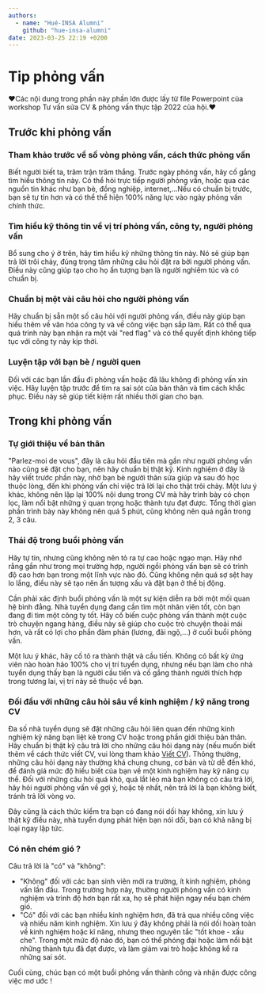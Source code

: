 ```yaml
---
authors:
  - name: "Hué-INSA Alumni"
    github: "hue-insa-alumni"
date: 2023-03-25 22:19 +0200
---
```


# Tip phỏng vấn

❤️Các nội dung trong phần này phần lớn được lấy từ file Powerpoint của workshop Tư vấn sửa CV & phỏng vấn thực tập 2022 của hội.❤️

## Trước khi phỏng vấn

### Tham khảo trước về số vòng phỏng vấn, cách thức phỏng vấn

Biết người biết ta, trăm trận trăm thắng. Trước ngày phỏng vấn, hãy cố gắng tìm hiểu thông tin này. Có thể hỏi trực tiếp người phỏng vấn, hoặc qua các nguồn tin khác như bạn bè, đồng nghiệp, internet,...Nếu có chuẩn bị trước, bạn sẽ tự tin hơn và có thể thể hiện 100% năng lực vào ngày phỏng vấn chính thức.

### Tìm hiểu kỹ thông tin về vị trí phỏng vấn, công ty, người phỏng vấn

Bổ sung cho ý ở trên, hãy tìm hiểu kỹ những thông tin này. Nó sẽ giúp bạn trả lời trôi chảy, đúng trọng tâm những câu hỏi đặt ra bởi người phỏng vấn. Điều này cũng giúp tạo cho họ ấn tượng bạn là người nghiêm túc và có chuẩn bị.

### Chuẩn bị một vài câu hỏi cho người phỏng vấn

Hãy chuẩn bị sẵn một số câu hỏi với người phỏng vấn, điều này giúp bạn hiểu thêm về văn hóa công ty và về công việc bạn sắp làm. Rất có thể qua quá trình này bạn nhận ra một vài "red flag" và có thể quyết định không tiếp tục với công ty này kịp thời.

### Luyện tập với bạn bè / người quen

Đối với các bạn lần đầu đi phỏng vấn hoặc đã lâu không đi phỏng vấn xin việc. Hãy luyện tập trước để tìm ra sai sót của bản thân và tìm cách khắc phục. Điều này sẽ giúp tiết kiệm rất nhiều thời gian cho bạn.

## Trong khi phỏng vấn

### Tự giới thiệu về bản thân

"Parlez-moi de vous", đây là câu hỏi đầu tiên mà gần như người phỏng vấn nào cũng sẽ đặt cho bạn, nên hãy chuẩn bị thật kỹ. Kinh nghiệm ở đây là hãy viết trước phần này, nhờ bạn bè người thân sửa giúp và sau đó học thuộc lòng, đến khi phỏng vấn chỉ việc trả lời lại cho thật trôi chảy. Một lưu ý khác, không nên lặp lại 100% nội dung trong CV mà hãy trình bày có chọn lọc, làm nổi bật những ý quan trọng hoặc thành tựu đạt được. Tổng thời gian phần trình bày này không nên quá 5 phút, cũng không nên quá ngắn trong 2, 3 câu.

### Thái độ trong buổi phỏng vấn

Hãy tự tin, nhưng cũng không nên tỏ ra tự cao hoặc ngạo mạn. Hãy nhớ rằng gần như trong mọi trường hợp, người ngồi phỏng vấn bạn sẽ có trình độ cao hơn bạn trong một lĩnh vực nào đó. Cũng không nên quá sợ sệt hay lo lắng, điều này sẽ tạo nên ấn tượng xấu và đặt bạn ở thế bị động.

Cần phải xác định buổi phỏng vấn là một sự kiện diễn ra bởi một mối quan hệ bình đẳng. Nhà tuyển dụng đang cần tìm một nhân viên tốt, còn bạn đang đi tìm một công ty tốt. Hãy cố biến cuộc phỏng vấn thành một cuộc trò chuyện ngang hàng, điều này sẽ giúp cho cuộc trò chuyện thoải mái hơn, và rất có lợi cho phần đàm phán (lương, đãi ngộ,...) ở cuối buổi phỏng vấn.

Một lưu ý khác, hãy cố tỏ ra thành thật và cầu tiến. Không có bất kỳ ứng viên nào hoàn hảo 100% cho vị trí tuyển dụng, nhưng nếu bạn làm cho nhà tuyển dụng thấy bạn là người cầu tiến và cố gắng thành người thích hợp trong tương lai, vị trí này sẽ thuộc về bạn.

### Đối đầu với những câu hỏi sâu về kinh nghiệm / kỹ năng trong CV

Đa số nhà tuyển dụng sẽ đặt những câu hỏi liên quan đến những kinh nghiệm kỹ năng bạn liệt kê trong CV hoặc trong phần giới thiệu bản thân. Hãy chuẩn bị thật kỹ câu trả lời cho những câu hỏi dạng này (nếu muốn biết thêm về cách thức viết CV, vui lòng tham khảo [Viết CV](xin-thuc-tap-xin-viec:viet-cv)). Thông thường, những câu hỏi dạng này thường khá chung chung, cơ bản và từ dễ đến khó, để đánh giá mức độ hiểu biết của bạn về một kinh nghiệm hay kỹ năng cụ thể. Đối với những câu hỏi quá khó, quá lắt léo mà bạn không có câu trả lời, hãy hỏi người phỏng vấn về gợi ý, hoặc tệ nhất, nên trả lời là bạn không biết, tránh trả lời vòng vo.

Đây cũng là cách thức kiểm tra bạn có đang nói dối hay không, xin lưu ý thật kỹ điều này, nhà tuyển dụng phát hiện bạn nói dối, bạn có khả năng bị loại ngay lập tức.

### Có nên chém gió ?

Câu trả lời là "có" và "không":

- "Không" đối với các bạn sinh viên mới ra trường, ít kinh nghiệm, phỏng vấn lần đầu. Trong trường hợp này, thường người phỏng vấn có kinh nghiệm và trình độ hơn bạn rất xa, họ sẽ phát hiện ngay nếu bạn chém gió.
- "Có" đối với các bạn nhiều kinh nghiệm hơn, đã trả qua nhiều công việc và nhiều năm kinh nghiệm. Xin lưu ý đây không phải là nói dối hoàn toàn về kinh nghiệm hoặc kĩ năng, nhưng theo nguyên tắc "tốt khoe - xấu che". Trong một mức độ nào đó, bạn có thể phóng đại hoặc làm nổi bật những thành tựu đã đạt được, và làm giảm vai trò hoặc không kể ra những sai sót.

Cuối cùng, chúc bạn có một buổi phỏng vấn thành công và nhận được công việc mơ ước !
